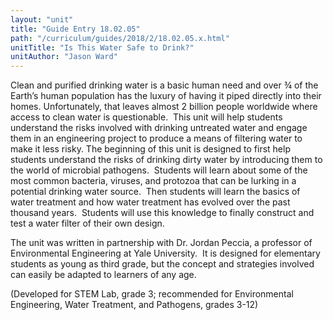 ```yaml
---
layout: "unit"
title: "Guide Entry 18.02.05"
path: "/curriculum/guides/2018/2/18.02.05.x.html"
unitTitle: "Is This Water Safe to Drink?"
unitAuthor: "Jason Ward"
---
```

<main>
 <p>
  Clean and purified drinking water is a basic human need and over ¾ of the Earth’s human population has the luxury of having it piped directly into their homes. Unfortunately, that leaves almost 2 billion people worldwide where access to clean water is questionable.  This unit will help students understand the risks involved with drinking untreated water and engage them in an engineering project to produce a means of filtering water to make it less risky. The beginning of this unit is designed to first help students understand the risks of drinking dirty water by introducing them to the world of microbial pathogens.  Students will learn about some of the most common bacteria, viruses, and protozoa that can be lurking in a potential drinking water source.  Then students will learn the basics of water treatment and how water treatment has evolved over the past thousand years.  Students will use this knowledge to finally construct and test a water filter of their own design.
 </p>
 <p>
  The unit was written in partnership with Dr. Jordan Peccia, a professor of Environmental Engineering at Yale University.  It is designed for elementary students as young as third grade, but the concept and strategies involved can easily be adapted to learners of any age.
 </p>
 <p>
  (Developed for STEM Lab, grade 3; recommended for Environmental Engineering, Water Treatment, and Pathogens, grades 3-12)
 </p>
</main>
